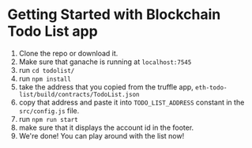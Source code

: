 # Getting Started with Blockchain Todo List app

1. Clone the repo or download it. 
2. Make sure that ganache is running at `localhost:7545`
3. run `cd todolist/`
4. run `npm install`
5. take the address that you copied from the truffle app, `eth-todo-list/build/contracts/TodoList.json`
6. copy that address and paste it into `TODO_LIST_ADDRESS` constant in the `src/config.js` file.
7. run `npm run start`
8. make sure that it displays the account id in the footer. 
9. We're done! You can play around with the list now!
